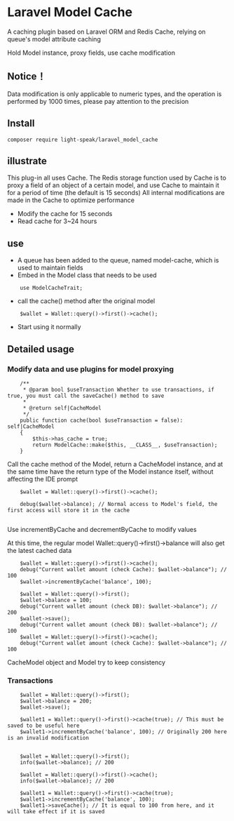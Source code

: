# Laravel Model Cache

A caching plugin based on Laravel ORM and Redis Cache, relying on queue's model attribute caching

Hold Model instance, proxy fields, use cache modification

## Notice！

Data modification is only applicable to numeric types, and the operation is performed by 1000 times, please pay
attention to the precision

## Install

```shell
composer require light-speak/laravel_model_cache
````

## illustrate

This plug-in all uses Cache. The Redis storage function used by Cache is to proxy a field of an object of a certain
model, and use Cache to maintain it for a period of time (the default is 15 seconds)
All internal modifications are made in the Cache to optimize performance

- Modify the cache for 15 seconds
- Read cache for 3~24 hours

## use

- A queue has been added to the queue, named model-cache, which is used to maintain fields
- Embed in the Model class that needs to be used

```injectablephp
    use ModelCacheTrait;
````

- call the cache() method after the original model

```injectablephp
    $wallet = Wallet::query()->first()->cache();
````

- Start using it normally

## Detailed usage

### Modify data and use plugins for model proxying

```injectablephp
    /**
     * @param bool $useTransaction Whether to use transactions, if true, you must call the saveCache() method to save
     *
     * @return self|CacheModel
     */
    public function cache(bool $useTransaction = false): self|CacheModel
    {
        $this->has_cache = true;
        return ModelCache::make($this, __CLASS__, $useTransaction);
    }
````

Call the cache method of the Model, return a CacheModel instance, and at the same time have the return type of the Model
instance itself, without affecting the IDE prompt

```injectablephp
    $wallet = Wallet::query()->first()->cache();
    
    debug($wallet->balance); // Normal access to Model's field, the first access will store it in the cache
 
````

Use incrementByCache and decrementByCache to modify values

At this time, the regular model Wallet::query()->first()->balance will also get the latest cached data

```injectablephp
    $wallet = Wallet::query()->first()->cache();
    debug("Current wallet amount (check Cache): $wallet->balance"); // 100
    $wallet->incrementByCache('balance', 100);

    $wallet = Wallet::query()->first();
    $wallet->balance = 100;
    debug("Current wallet amount (check DB): $wallet->balance"); // 200
    $wallet->save();
    debug("Current wallet amount (check DB): $wallet->balance"); // 100
    $wallet = Wallet::query()->first()->cache();
    debug("Current wallet amount (check Cache): $wallet->balance"); // 100
````

CacheModel object and Model try to keep consistency

### Transactions

```injectablephp
    $wallet = Wallet::query()->first();
    $wallet->balance = 200;
    $wallet->save();
    
    $wallet1 = Wallet::query()->first()->cache(true); // This must be saved to be useful here
    $wallet1->incrementByCache('balance', 100); // Originally 200 here is an invalid modification


    $wallet = Wallet::query()->first();
    info($wallet->balance); // 200
    
    $wallet = Wallet::query()->first()->cache();
    info($wallet->balance); // 200

    $wallet1 = Wallet::query()->first()->cache(true);
    $wallet1->incrementByCache('balance', 100);
    $wallet1->saveCache(); // It is equal to 100 from here, and it will take effect if it is saved
````